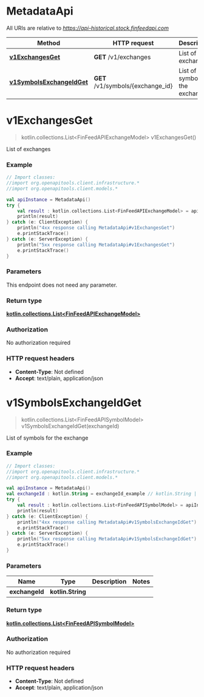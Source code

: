 # MetadataApi

All URIs are relative to *https://api-historical.stock.finfeedapi.com*

| Method | HTTP request | Description |
| ------------- | ------------- | ------------- |
| [**v1ExchangesGet**](MetadataApi.md#v1ExchangesGet) | **GET** /v1/exchanges | List of exchanges |
| [**v1SymbolsExchangeIdGet**](MetadataApi.md#v1SymbolsExchangeIdGet) | **GET** /v1/symbols/{exchange_id} | List of symbols for the exchange |


<a id="v1ExchangesGet"></a>
# **v1ExchangesGet**
> kotlin.collections.List&lt;FinFeedAPIExchangeModel&gt; v1ExchangesGet()

List of exchanges

### Example
```kotlin
// Import classes:
//import org.openapitools.client.infrastructure.*
//import org.openapitools.client.models.*

val apiInstance = MetadataApi()
try {
    val result : kotlin.collections.List<FinFeedAPIExchangeModel> = apiInstance.v1ExchangesGet()
    println(result)
} catch (e: ClientException) {
    println("4xx response calling MetadataApi#v1ExchangesGet")
    e.printStackTrace()
} catch (e: ServerException) {
    println("5xx response calling MetadataApi#v1ExchangesGet")
    e.printStackTrace()
}
```

### Parameters
This endpoint does not need any parameter.

### Return type

[**kotlin.collections.List&lt;FinFeedAPIExchangeModel&gt;**](FinFeedAPIExchangeModel.md)

### Authorization

No authorization required

### HTTP request headers

 - **Content-Type**: Not defined
 - **Accept**: text/plain, application/json

<a id="v1SymbolsExchangeIdGet"></a>
# **v1SymbolsExchangeIdGet**
> kotlin.collections.List&lt;FinFeedAPISymbolModel&gt; v1SymbolsExchangeIdGet(exchangeId)

List of symbols for the exchange

### Example
```kotlin
// Import classes:
//import org.openapitools.client.infrastructure.*
//import org.openapitools.client.models.*

val apiInstance = MetadataApi()
val exchangeId : kotlin.String = exchangeId_example // kotlin.String | 
try {
    val result : kotlin.collections.List<FinFeedAPISymbolModel> = apiInstance.v1SymbolsExchangeIdGet(exchangeId)
    println(result)
} catch (e: ClientException) {
    println("4xx response calling MetadataApi#v1SymbolsExchangeIdGet")
    e.printStackTrace()
} catch (e: ServerException) {
    println("5xx response calling MetadataApi#v1SymbolsExchangeIdGet")
    e.printStackTrace()
}
```

### Parameters
| Name | Type | Description  | Notes |
| ------------- | ------------- | ------------- | ------------- |
| **exchangeId** | **kotlin.String**|  | |

### Return type

[**kotlin.collections.List&lt;FinFeedAPISymbolModel&gt;**](FinFeedAPISymbolModel.md)

### Authorization

No authorization required

### HTTP request headers

 - **Content-Type**: Not defined
 - **Accept**: text/plain, application/json

